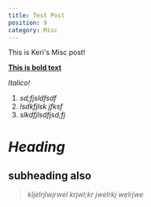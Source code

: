 ```yaml
---
title: Test Post
position: 9
category: Misc
---
```

This is Keri's Misc post!

**[This is bold text](www.google.com)**

*Italico!*

1. *sd;fjsldfsdf*
2. *lsdkfjlsk jfksf*
3. *slkdfjlsdfjsd;fj*

# *Heading*

## subheading also

> *kljelrjlwjrwel krjwl;kr jwelrkj welrjwe*